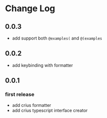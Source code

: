 # Change Log


## 0.0.3
- add support both `@examples(` and `@(examples`

## 0.0.2
- add keybinding with formatter

## 0.0.1

### first release

- add crius formatter
- add crius typescript interface creator
